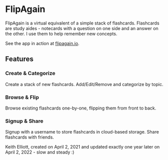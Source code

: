 # FlipAgain

FlipAgain is a virtual equivalent of a simple stack of flashcards.  Flashcards are study aides - notecards with a question on one side and an answer on the other.  I use them to help remember new concepts.

See the app in action at [flipagain.io](https://flipagain.io).
## Features

### Create & Categorize

Create a stack of new flashcards.  Add/Edit/Remove and categorize by topic.
### Browse & Flip

Browse existing flashcards one-by-one, flipping them from front to back.
### Signup & Share

Signup with a username to store flashcards in cloud-based storage.  Share flashcards with friends.


Keith Elliott, created on April 2, 2021 and updated exactly one year later on April 2, 2022 - slow and steady :)
